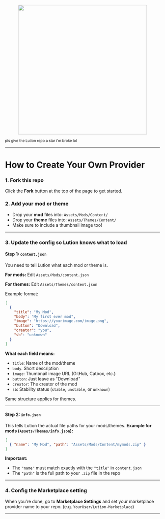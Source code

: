 

<p align="center">
  <img src="https://files.catbox.moe/8wgto6.svg" width="420">
</p>
<sub>pls give the Lution repo a star i'm broke lol</sub>

---

# How to Create Your Own Provider

### 1. Fork this repo

Click the **Fork** button at the top of the page to get started.

### 2. Add your mod or theme

* Drop your **mod** files into: `Assets/Mods/Content/`
* Drop your **theme** files into: `Assets/Themes/Content/`
* Make sure to include a thumbnail image too!

---

### 3. Update the config so Lution knows what to load

#### Step 1: `content.json`

You need to tell Lution what each mod or theme is.

**For mods:**
Edit `Assets/Mods/content.json`

**For themes:**
Edit `Assets/Themes/content.json`

Example format:

```json
[
  {
    "title": "My Mod",
    "body": "My first ever mod",
    "image": "https://yourimage.com/image.png",
    "button": "Download",
    "creator": "you",
    "sb": "unknown"
  }
]
```

**What each field means:**

* `title`: Name of the mod/theme
* `body`: Short description
* `image`: Thumbnail image URL (GitHub, Catbox, etc.)
* `button`: Just leave as "Download"
* `creator`: The creator of the mod
* `sb`: Stability status (`stable`, `unstable`, or `unknown`)

Same structure applies for themes.

---

#### Step 2: `info.json`

This tells Lution the actual file paths for your mods/themes.
**Example for mods (`Assets/Themes/info.json`):**

```json
[
  { "name": "My Mod", "path": "Assets/Mods/Content/mymods.zip" }
]
```

**Important:**

* The `"name"` must match exactly with the `"title"` in `content.json`
* The `"path"` is the full path to your `.zip` file in the repo

---

### 4. Config the Marketplace setting

When you're done, go to **Marketplace Settings** and set your marketplace provider name to your repo. (e.g. `YourUser/Lution-Marketplace`)

---

